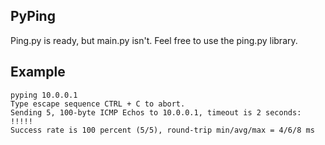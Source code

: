 ## PyPing

Ping.py is ready, but main.py isn't.  Feel free to use the ping.py library.

## Example
```
pyping 10.0.0.1 
Type escape sequence CTRL + C to abort. 
Sending 5, 100-byte ICMP Echos to 10.0.0.1, timeout is 2 seconds: 
!!!!! 
Success rate is 100 percent (5/5), round-trip min/avg/max = 4/6/8 ms 
```
